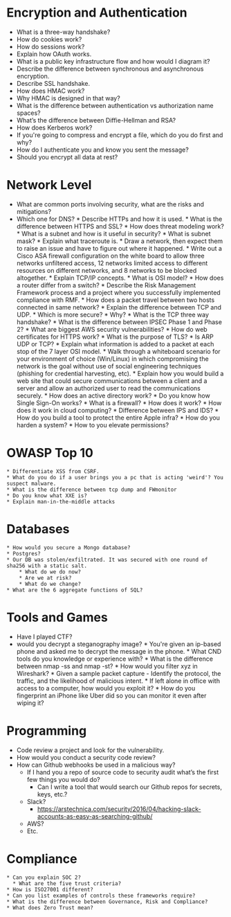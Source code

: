 # Encryption and Authentication
   
   * What is a three-way handshake?
   * How do cookies work?
   * How do sessions work?
   * Explain how OAuth works.
   * What is a public key infrastructure flow and how would I diagram it?
   * Describe the difference between synchronous and asynchronous encryption.
   * Describe SSL handshake.
   * How does HMAC work?
   * Why HMAC is designed in that way?
   * What is the difference between authentication vs authorization name spaces?
   * What’s the difference between Diffie-Hellman and RSA?
   * How does Kerberos work?
   * If you're going to compress and encrypt a file, which do you do first and why?
   * How do I authenticate you and know you sent the message?
   * Should you encrypt all data at rest?

# Network Level

   * What are common ports involving security, what are the risks and mitigations?
   * Which one for DNS?
             * Describe HTTPs and how it is used.
             * What is the difference between HTTPS and SSL?
             * How does threat modeling work?
             * What is a subnet and how is it useful in security?
             * What is subnet mask?
             * Explain what traceroute is.
             * Draw a network, then expect them to raise an issue and have to figure out where it happened.
             * Write out a Cisco ASA firewall configuration on the white board to allow three networks unfiltered access, 12 networks limited access to different resources on different networks, and 8 networks to be blocked altogether.
             * Explain TCP/IP concepts.
             * What is OSI model?
             * How does a router differ from a switch?
             * Describe the Risk Management Framework process and a project where you successfully implemented compliance with RMF.
             * How does a packet travel between two hosts connected in same network?
             * Explain the difference between TCP and UDP. 
             * Which is more secure? 
             * Why?
             * What is the TCP three way handshake?
             * What is the difference between IPSEC Phase 1 and Phase 2?
             * What are biggest AWS security vulnerabilities?
             * How do web certificates for HTTPS work?
             * What is the purpose of TLS?
             * Is ARP UDP or TCP?
             * Explain what information is added to a packet at each stop of the 7 layer OSI model.
             * Walk through a whiteboard scenario for your environment of choice (Win/Linux) in which compromising the network is the goal without use of social engineering techniques (phishing for credential harvesting, etc).
             * Explain how you would build a web site that could secure communications between a client and a server and allow an authorized user to read the communications securely.
             * How does an active directory work?
             * Do you know how Single Sign-On works?
             * What is a firewall?
             * How does it work?
             * How does it work in cloud computing?
             * Difference between IPS and IDS?
             * How do you build a tool to protect the entire Apple infra?
             * How do you harden a system?
             * How to you elevate permissions?

# OWASP Top 10

    * Differentiate XSS from CSRF.
    * What do you do if a user brings you a pc that is acting 'weird'? You suspect malware.
    * What is the difference between tcp dump and FWmonitor
    * Do you know what XXE is?
    * Explain man-in-the-middle attacks

# Databases

    * How would you secure a Mongo database?
    * Postgres?
    * Our DB was stolen/exfiltrated. It was secured with one round of sha256 with a static salt. 
        * What do we do now?
        * Are we at risk?
        * What do we change?
    * What are the 6 aggregate functions of SQL?

# Tools and Games

   * Have I played CTF?
   * would you decrypt a steganography image? 
         * You're given an ip-based phone and asked me to decrypt the message in the phone.
             * What CND tools do you knowledge or experience with?
             * What is the difference between nmap -ss and nmap -st?
             * How would you filter xyz in Wireshark?
             * Given a sample packet capture - Identify the protocol, the traffic, and the likelihood of malicious intent.
             * If left alone in office with access to a computer, how would you exploit it? 
             * How do you fingerprint an iPhone like Uber did so you can monitor it even after wiping it?

# Programming

   * Code review a project and look for the vulnerability.
   * How would you conduct a security code review?
   * How can Github webhooks be used in a malicious way?
        * If I hand you a repo of source code to security audit what’s the first few things you would do?
            * Can I write a tool that would search our Github repos for secrets, keys, etc.?
        * Slack?
            * https://arstechnica.com/security/2016/04/hacking-slack-accounts-as-easy-as-searching-github/
        * AWS?
        * Etc.

# Compliance
    * Can you explain SOC 2?
      * What are the five trust criteria?
    * How is ISO27001 different?
    * Can you list examples of controls these frameworks require?
    * What is the difference between Governance, Risk and Compliance?  
    * What does Zero Trust mean?
